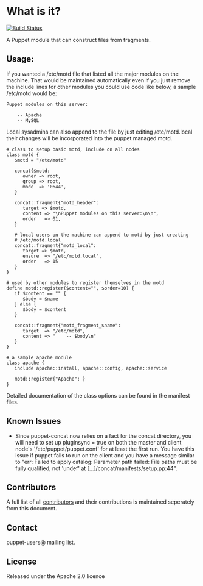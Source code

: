 What is it?
===========
[![Build Status](https://travis-ci.org/puppetlabs/puppetlabs-concat.png?branch=master)](https://travis-ci.org/puppetlabs/puppetlabs-concat)


A Puppet module that can construct files from fragments.


Usage:
------

If you wanted a /etc/motd file that listed all the major modules
on the machine. That would be maintained automatically even
if you just remove the include lines for other modules you could
use code like below, a sample /etc/motd would be:

```
Puppet modules on this server:

    -- Apache
    -- MySQL
```

Local sysadmins can also append to the file by just editing /etc/motd.local
their changes will be incorporated into the puppet managed motd.

```puppet
# class to setup basic motd, include on all nodes
class motd {
   $motd = "/etc/motd"

   concat{$motd:
      owner => root,
      group => root,
      mode  => '0644',
   }

   concat::fragment{"motd_header":
      target => $motd,
      content => "\nPuppet modules on this server:\n\n",
      order   => 01,
   }

   # local users on the machine can append to motd by just creating
   # /etc/motd.local
   concat::fragment{"motd_local":
      target => $motd,
      ensure  => "/etc/motd.local",
      order   => 15
   }
}

# used by other modules to register themselves in the motd
define motd::register($content="", $order=10) {
   if $content == "" {
      $body = $name
   } else {
      $body = $content
   }

   concat::fragment{"motd_fragment_$name":
      target  => "/etc/motd",
      content => "    -- $body\n"
   }
}

# a sample apache module
class apache {
   include apache::install, apache::config, apache::service

   motd::register{"Apache": }
}
```

Detailed documentation of the class options can be found in the
manifest files.

Known Issues
-------------
* Since puppet-concat now relies on a fact for the concat directory,
  you will need to set up pluginsync = true on both the master and client
  node's '/etc/puppet/puppet.conf' for at least the first run.
  You have this issue if puppet fails to run on the client and you have
  a message similar to
  "err: Failed to apply catalog: Parameter path failed: File
  paths must be fully qualified, not 'undef' at [...]/concat/manifests/setup.pp:44".

Contributors
------------

A full list of all [contributors](./CONTRIBUTORS.md) and their contributions is maintained seperately from this document.

Contact
--------
puppet-users@ mailing list.

License
-------

Released under the Apache 2.0 licence
